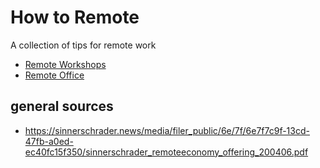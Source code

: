 # How to Remote

A collection of tips for remote work

* [Remote Workshops](workshops.md)
* [Remote Office](office.md)


## general sources
* https://sinnerschrader.news/media/filer_public/6e/7f/6e7f7c9f-13cd-47fb-a0ed-ec40fc15f350/sinnerschrader_remoteeconomy_offering_200406.pdf
